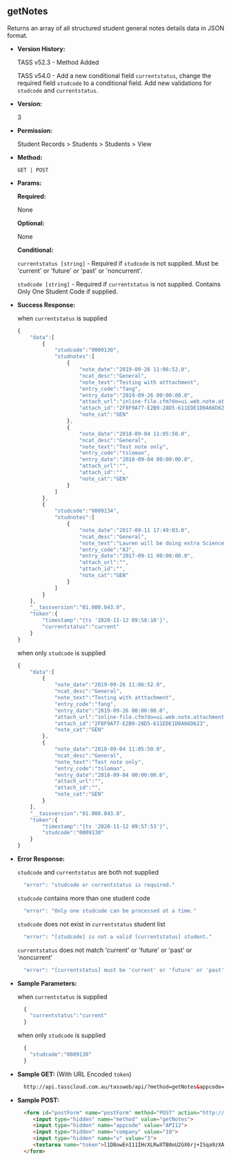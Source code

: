 **getNotes**
----
  Returns an array of all structured student general notes details data in JSON format.
  
* **Version History:**

  TASS v52.3 - Method Added

  TASS v54.0 - Add a new conditional field `currentstatus`, change the required field `studcode` to a conditional field. Add new validations for `studcode` and `currentstatus`.

* **Version:**

  3

* **Permission:**

  Student Records > Students > Students > View

* **Method:**

  `GET | POST`
  
*  **Params:**

   **Required:**
 
   None

   **Optional:**

   None

   **Conditional:**

    `currentstatus [string]` - Required if `studcode` is not supplied. Must be 'current' or 'future' or 'past' or 'noncurrent'.

    `studcode [string]` - Required if `currentstatus` is not supplied. Contains Only One Student Code if supplied.

* **Success Response:**

    when `currentstatus` is supplied
    ```javascript
    {
        "data":[
            {
                "studcode":"0009130",
                "studnotes":[
                    {
                        "note_date":"2019-09-26 11:06:52.0",
                        "ncat_desc":"General",
                        "note_text":"Testing with atttachment",
                        "entry_code":"fang",
                        "entry_date":"2019-09-26 00:00:00.0",
                        "attach_url":"inline-file.cfm?do=ui.web.note.attachment&note_cat=GEN&note_date=2019-09-26 11:06:52.0&note_num=&entity_type=S&entity_code=0009130&notetype=standard",
                        "attach_id":"2F8F9A77-E2B9-28D5-611EDE1D0A66D623",
                        "note_cat":"GEN"
                    },
                    {
                        "note_date":"2018-09-04 11:05:50.0",
                        "ncat_desc":"General",
                        "note_text":"Test note only",
                        "entry_code":"tsloman",
                        "entry_date":"2018-09-04 00:00:00.0",
                        "attach_url":"",
                        "attach_id":"",
                        "note_cat":"GEN"
                    }
                ]
            },
            {
                "studcode":"0009134",
                "studnotes":[
                    {
                        "note_date":"2017-09-11 17:49:03.0",
                        "ncat_desc":"General",
                        "note_text":"Lauren will be doing extra Science this term",
                        "entry_code":"AJ",
                        "entry_date":"2017-09-11 00:00:00.0",
                        "attach_url":"",
                        "attach_id":"",
                        "note_cat":"GEN"
                    }
                ]
            }
        ],
        "__tassversion":"01.000.043.0",
        "token":{
            "timestamp":"{ts '2020-11-12 09:58:10'}",
            "currentstatus":"current"
        }
    }
    ```

    when only `studcode` is supplied
    ```javascript
    {
        "data":[
            {
                "note_date":"2019-09-26 11:06:52.0",
                "ncat_desc":"General",
                "note_text":"Testing with atttachment",
                "entry_code":"fang",
                "entry_date":"2019-09-26 00:00:00.0",
                "attach_url":"inline-file.cfm?do=ui.web.note.attachment&note_cat=GEN&note_date=2019-09-26 11:06:52.0&note_num=&entity_type=S&entity_code=0009130&notetype=standard",
                "attach_id":"2F8F9A77-E2B9-28D5-611EDE1D0A66D623",
                "note_cat":"GEN"
            },
            {
                "note_date":"2018-09-04 11:05:50.0",
                "ncat_desc":"General",
                "note_text":"Test note only",
                "entry_code":"tsloman",
                "entry_date":"2018-09-04 00:00:00.0",
                "attach_url":"",
                "attach_id":"",
                "note_cat":"GEN"
            }
        ],
        "__tassversion":"01.000.043.0",
        "token":{
            "timestamp":"{ts '2020-11-12 09:57:53'}",
            "studcode":"0009130"
        }
    }
    ```
 
* **Error Response:**

    `studcode` and `currentstatus` are both not supplied
    ```javascript
      "error": "studcode or currentstatus is required."
    ```

    `studcode` contains more than one student code
    ```javascript
      "error": "Only one studcode can be processed at a time."
    ```

    `studcode` does not exist in `currentstatus` student list
    ```javascript
      "error": "[studcode] is not a valid [currentstatus] student."
    ```

    `currentstatus` does not match 'current' or 'future' or 'past' or 'noncurrent'
    ```javascript
      "error": "[currentstatus] must be 'current' or 'future' or 'past' or 'noncurrent'."
    ```

* **Sample Parameters:**

    when `currentstatus` is supplied
  ```javascript
    {
      "currentstatus":"current"
    }
  ```

    when only `studcode` is supplied
  ```javascript
    {
      "studcode":"0009130"
    }
  ```

* **Sample GET:** (With URL Encoded `token`)

  ```HTML
    http://api.tasscloud.com.au/tassweb/api/?method=getNotes&appcode=API12&company=10&v=3&token=l1D8owEn111IHcXLRwXTB0oU2GX6rj%2BISqa9zXA8We3J3mwgjW5pdUvFK3%2FIZ4mJ4bMyfKTmEoup%2B3tTE9GeLQ%3D%3D
  ```
  
* **Sample POST:**

  ```HTML
    <form id="postForm" name="postForm" method="POST" action="http://api.tasscloud.com.au/tassweb/api/">
       <input type="hidden" name="method" value="getNotes">
       <input type="hidden" name="appcode" value="API12">
       <input type="hidden" name="company" value="10">
       <input type="hidden" name="v" value="3">
       <textarea name="token">l1D8owEn111IHcXLRwXTB0oU2GX6rj+ISqa9zXA8We3J3mwgjW5pdUvFK3/IZ4mJ4bMyfKTmEoup+3tTE9GeLQ==</textarea>
    </form>
  ```
